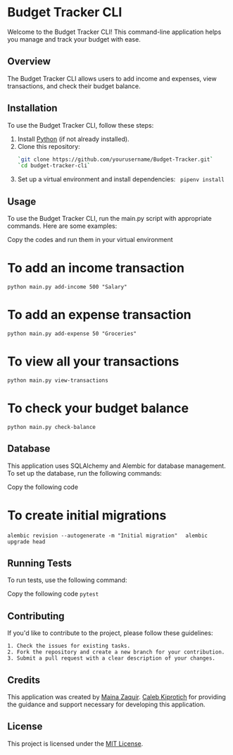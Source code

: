 # Budget Tracker CLI

Welcome to the Budget Tracker CLI! This command-line application helps you manage and track your budget with ease.

## Overview

The Budget Tracker CLI allows users to add income and expenses, view transactions, and check their budget balance.

## Installation

To use the Budget Tracker CLI, follow these steps:

1. Install [Python](https://www.python.org/downloads/) (if not already installed).
2. Clone this repository:
   ```bash
   `git clone https://github.com/yourusername/Budget-Tracker.git`
   `cd budget-tracker-cli`
3. Set up a virtual environment and install dependencies:
    ` pipenv install`

## Usage

To use the Budget Tracker CLI, run the main.py script with appropriate commands. Here are some examples:

Copy the codes and run them in your virtual environment

# To add an income transaction
`python main.py add-income 500 "Salary"`

# To add an expense transaction
`python main.py add-expense 50 "Groceries"`

# To view all your transactions
`python main.py view-transactions`

# To check your budget balance
`python main.py check-balance`

## Database

This application uses SQLAlchemy and Alembic for database management. To set up the database, run the following commands:

Copy the following code
# To create initial migrations
  `alembic revision --autogenerate -m "Initial migration"  `
  `alembic upgrade head`

## Running Tests

To run tests, use the following command:

Copy the following code
  `pytest`
  
## Contributing
If you'd like to contribute to the project, please follow these guidelines:

    1. Check the issues for existing tasks.
    2. Fork the repository and create a new branch for your contribution.
    3. Submit a pull request with a clear description of your changes.

## Credits

This application was created by [Maina Zaquir](https://github.com/MainaZaquir). [Caleb Kiprotich](https://github.com/Calebbii) for providing the guidance and support necessary for developing this application.

## License

This project is licensed under the [MIT License](https://opensource.org/licenses/MIT).
